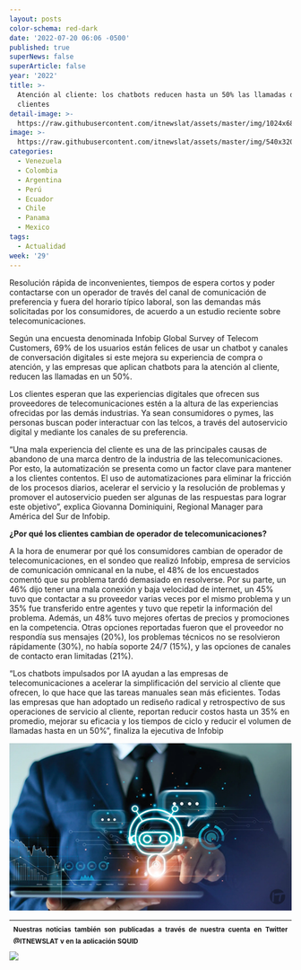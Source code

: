 ```yaml
---
layout: posts
color-schema: red-dark
date: '2022-07-20 06:06 -0500'
published: true
superNews: false
superArticle: false
year: '2022'
title: >-
  Atención al cliente: los chatbots reducen hasta un 50% las llamadas de los
  clientes
detail-image: >-
  https://raw.githubusercontent.com/itnewslat/assets/master/img/1024x680/Chatbot-g.jpg
image: >-
  https://raw.githubusercontent.com/itnewslat/assets/master/img/540x320/Chatbot-p.jpg
categories:
  - Venezuela
  - Colombia
  - Argentina
  - Perú
  - Ecuador
  - Chile
  - Panama
  - Mexico
tags:
  - Actualidad
week: '29'
---
```

Resolución rápida de inconvenientes, tiempos de espera cortos y poder contactarse con un operador de través del canal de comunicación de preferencia y fuera del horario típico laboral, son las demandas más solicitadas por los consumidores, de acuerdo a un estudio reciente sobre telecomunicaciones.

Según una encuesta denominada Infobip Global Survey of Telecom Customers, 69% de los usuarios están felices de usar un chatbot y canales de conversación digitales si este mejora su experiencia de compra o atención, y las empresas que aplican chatbots para la atención al cliente, reducen las llamadas en un 50%.

Los clientes esperan que las experiencias digitales que ofrecen sus proveedores de telecomunicaciones estén a la altura de las experiencias ofrecidas por las demás industrias. Ya sean consumidores o pymes, las personas buscan poder interactuar con las telcos, a través del autoservicio digital y mediante los canales de su preferencia.

“Una mala experiencia del cliente es una de las principales causas de abandono de una marca dentro de la industria de las telecomunicaciones. Por esto, la automatización se presenta como un factor clave para mantener a los clientes contentos. El uso de automatizaciones para eliminar la fricción de los procesos diarios, acelerar el servicio y la resolución de problemas y promover el autoservicio pueden ser algunas de las respuestas para lograr este objetivo”, explica Giovanna Dominiquini, Regional Manager para América del Sur de Infobip.

**¿Por qué los clientes cambian de operador de telecomunicaciones?**

A la hora de enumerar por qué los consumidores cambian de operador de telecomunicaciones, en el sondeo que realizó Infobip, empresa de servicios de comunicación omnicanal en la nube, el 48% de los encuestados comentó que su problema tardó demasiado en resolverse. Por su parte, un 46% dijo tener una mala conexión y baja velocidad de internet, un 45% tuvo que contactar a su proveedor varias veces por el mismo problema y un 35% fue transferido entre agentes y tuvo que repetir la información del problema. Además, un 48% tuvo mejores ofertas de precios y promociones en la competencia. Otras opciones reportadas fueron que el proveedor no respondía sus mensajes (20%), los problemas técnicos no se resolvieron rápidamente (30%), no había soporte 24/7 (15%), y las opciones de canales de contacto eran limitadas (21%).

“Los chatbots impulsados por IA ayudan a las empresas de telecomunicaciones a acelerar la simplificación del servicio al cliente que ofrecen, lo que hace que las tareas manuales sean más eficientes. Todas las empresas que han adoptado un rediseño radical y retrospectivo de sus operaciones de servicio al cliente, reportan reducir costos hasta un 35% en promedio, mejorar su eficacia y los tiempos de ciclo y reducir el volumen de llamadas hasta en un 50%”, finaliza la ejecutiva de Infobip

![](https://raw.githubusercontent.com/itnewslat/assets/master/img/540x320/Chatbot-p.jpg)

<table style="height: 42px;" width="569">
<tbody>
<tr>
<td style="text-align: justify;"><sub><strong>Nuestras noticias también son publicadas a través de nuestra cuenta en Twitter <a href="https://twitter.com/itnewslat?lang=es">@ITNEWSLAT</a> y en la aplicación <a href="https://squidapp.co/en/">SQUID</a></strong></sub></td>
</tr>
</tbody>
</table>

<img src="https://tracker.metricool.com/c3po.jpg?hash=56f88a41e39ab42c063cc51676587a04"/>